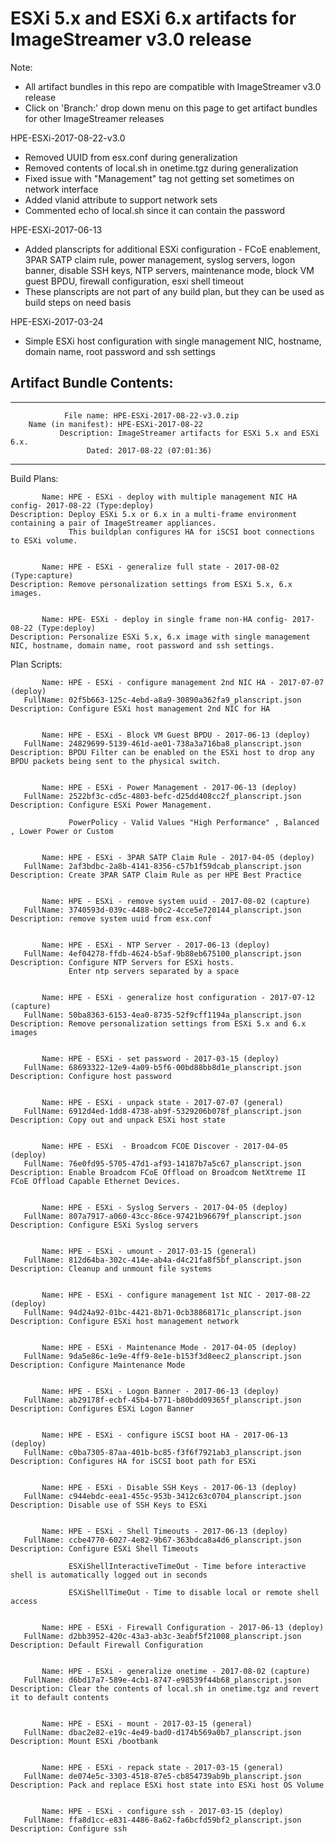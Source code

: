 # ESXi 5.x and ESXi 6.x artifacts for ImageStreamer v3.0 release
Note:
- All artifact bundles in this repo are compatible with ImageStreamer v3.0 release
- Click on 'Branch:' drop down menu on this page to get artifact bundles for other ImageStreamer releases


HPE-ESXi-2017-08-22-v3.0
   - Removed UUID from esx.conf during generalization
   - Removed contents of local.sh in onetime.tgz during generalization
   - Fixed issue with "Management" tag not getting set sometimes on network interface
   - Added vlanid attribute to support network sets   
   - Commented echo of local.sh since it can contain the password
 
HPE-ESXi-2017-06-13
   - Added planscripts for additional ESXi configuration - FCoE enablement, 3PAR SATP claim rule, power management, syslog servers, logon banner, disable SSH keys, NTP servers, maintenance mode, block VM guest BPDU, firewall configuration, esxi shell timeout
   - These planscripts are not part of any build plan, but they can be used as build steps on need basis 

HPE-ESXi-2017-03-24
   - Simple ESXi host configuration with single management NIC, hostname, domain name, root password and ssh settings
   

## Artifact Bundle Contents:

--------------------------------------------------------------------------------

	            File name: HPE-ESXi-2017-08-22-v3.0.zip
		Name (in manifest): HPE-ESXi-2017-08-22
		       Description: ImageStreamer artifacts for ESXi 5.x and ESXi 6.x.
		             Dated: 2017-08-22 (07:01:36)

--------------------------------------------------------------------------------


Build Plans:

	       Name: HPE - ESXi - deploy with multiple management NIC HA config- 2017-08-22 (Type:deploy)
	Description: Deploy ESXi 5.x or 6.x in a multi-frame environment containing a pair of ImageStreamer appliances. 
	             This buildplan configures HA for iSCSI boot connections to ESXi volume. 


	       Name: HPE - ESXi - generalize full state - 2017-08-02 (Type:capture)
	Description: Remove personalization settings from ESXi 5.x, 6.x images.


	       Name: HPE- ESXi - deploy in single frame non-HA config- 2017-08-22 (Type:deploy)
	Description: Personalize ESXi 5.x, 6.x image with single management NIC, hostname, domain name, root password and ssh settings.


Plan Scripts:

	       Name: HPE - ESXi - configure management 2nd NIC HA - 2017-07-07 (deploy)
	   FullName: 02f5b663-125c-4ebd-a8a9-30890a362fa9_planscript.json
	Description: Configure ESXi host management 2nd NIC for HA


	       Name: HPE - ESXi - Block VM Guest BPDU - 2017-06-13 (deploy)
	   FullName: 24829699-5139-461d-ae01-738a3a716ba8_planscript.json
	Description: BPDU Filter can be enabled on the ESXi host to drop any BPDU packets being sent to the physical switch.


	       Name: HPE - ESXi - Power Management - 2017-06-13 (deploy)
	   FullName: 2522bf3c-cd5c-4803-befc-d25dd408cc2f_planscript.json
	Description: Configure ESXi Power Management.
	             
	             PowerPolicy - Valid Values "High Performance" , Balanced , Lower Power or Custom


	       Name: HPE - ESXi - 3PAR SATP Claim Rule - 2017-04-05 (deploy)
	   FullName: 2af3bdbc-2a8b-4141-8356-c57b1f59dcab_planscript.json
	Description: Create 3PAR SATP Claim Rule as per HPE Best Practice


	       Name: HPE - ESXi - remove system uuid - 2017-08-02 (capture)
	   FullName: 3740593d-039c-4488-b0c2-4cce5e720144_planscript.json
	Description: remove system uuid from esx.conf


	       Name: HPE - ESXi - NTP Server - 2017-06-13 (deploy)
	   FullName: 4ef04278-ffdb-4624-b5af-9b88eb675100_planscript.json
	Description: Configure NTP Servers for ESXi hosts.
	             Enter ntp servers separated by a space


	       Name: HPE - ESXi - generalize host configuration - 2017-07-12 (capture)
	   FullName: 50ba8363-6153-4ea0-8735-52f9cff1194a_planscript.json
	Description: Remove personalization settings from ESXi 5.x and 6.x images


	       Name: HPE - ESXi - set password - 2017-03-15 (deploy)
	   FullName: 68693322-12e9-4a09-b5f6-00bd88bb8d1e_planscript.json
	Description: Configure host password


	       Name: HPE - ESXi - unpack state - 2017-07-07 (general)
	   FullName: 6912d4ed-1dd8-4738-ab9f-5329206b078f_planscript.json
	Description: Copy out and unpack ESXi host state


	       Name: HPE - ESXi  - Broadcom FCOE Discover - 2017-04-05 (deploy)
	   FullName: 76e0fd95-5705-47d1-af93-14187b7a5c67_planscript.json
	Description: Enable Broadcom FCoE Offload on Broadcom NetXtreme II FCoE Offload Capable Ethernet Devices.


	       Name: HPE - ESXi - Syslog Servers - 2017-04-05 (deploy)
	   FullName: 807a7917-a060-43cc-86ce-97421b96679f_planscript.json
	Description: Configure ESXi Syslog servers


	       Name: HPE - ESXi - umount - 2017-03-15 (general)
	   FullName: 812d64ba-302c-414e-ab4a-d4c21fa8f5bf_planscript.json
	Description: Cleanup and unmount file systems


	       Name: HPE - ESXi - configure management 1st NIC - 2017-08-22 (deploy)
	   FullName: 94d24a92-01bc-4421-8b71-0cb38868171c_planscript.json
	Description: Configure ESXi host management network


	       Name: HPE - ESXi - Maintenance Mode - 2017-04-05 (deploy)
	   FullName: 9da5e86c-1e9e-4ff9-8e1e-b153f3d8eec2_planscript.json
	Description: Configure Maintenance Mode


	       Name: HPE - ESXi - Logon Banner - 2017-06-13 (deploy)
	   FullName: ab29178f-ecbf-45b4-b771-b80bdd09365f_planscript.json
	Description: Configures ESXi Logon Banner


	       Name: HPE - ESXi - configure iSCSI boot HA - 2017-06-13 (deploy)
	   FullName: c0ba7305-87aa-401b-bc85-f3f6f7921ab3_planscript.json
	Description: Configures HA for iSCSI boot path for ESXi


	       Name: HPE - ESXi - Disable SSH Keys - 2017-06-13 (deploy)
	   FullName: c944ebdc-eea1-455c-953b-3412c63c0704_planscript.json
	Description: Disable use of SSH Keys to ESXi


	       Name: HPE - ESXi - Shell Timeouts - 2017-06-13 (deploy)
	   FullName: ccbe4770-6027-4e82-9b67-363bdca8a4d6_planscript.json
	Description: Configure ESXi Shell Timeouts
	             
	             ESXiShellInteractiveTimeOut - Time before interactive shell is automatically logged out in seconds
	             
	             ESXiShellTimeOut - Time to disable local or remote shell access


	       Name: HPE - ESXi - Firewall Configuration - 2017-06-13 (deploy)
	   FullName: d2bb3952-420c-43a3-ab3c-3eabf5f21008_planscript.json
	Description: Default Firewall Configuration


	       Name: HPE - ESXi - generalize onetime - 2017-08-02 (capture)
	   FullName: d6bd17a7-589e-4cb1-8747-e98539f44b68_planscript.json
	Description: Clear the contents of local.sh in onetime.tgz and revert it to default contents


	       Name: HPE - ESXi - mount - 2017-03-15 (general)
	   FullName: dbac2e82-e19c-4e49-bad0-d174b569a0b7_planscript.json
	Description: Mount ESXi /bootbank


	       Name: HPE - ESXi - repack state - 2017-03-15 (general)
	   FullName: de074e5c-3303-4518-87e5-cb854739ab9b_planscript.json
	Description: Pack and replace ESXi host state into ESXi host OS Volume


	       Name: HPE - ESXi - configure ssh - 2017-03-15 (deploy)
	   FullName: ffa8d1cc-e831-4486-8a62-fa6bcfd59bf2_planscript.json
	Description: Configure ssh
